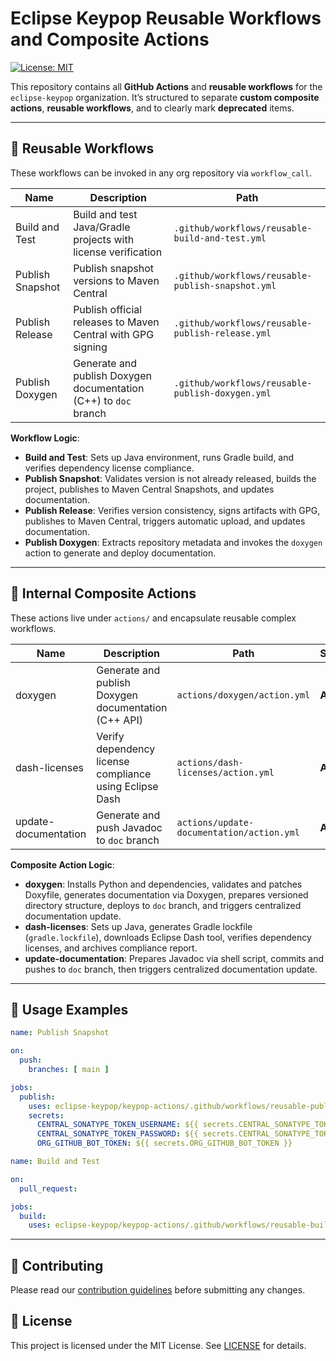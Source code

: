# Eclipse Keypop Reusable Workflows and Composite Actions

[![License: MIT](https://img.shields.io/badge/License-MIT-yellow.svg)](https://opensource.org/licenses/MIT)

This repository contains all **GitHub Actions** and **reusable workflows** for the `eclipse-keypop` organization. It’s structured to separate **custom composite actions**, **reusable workflows**, and to clearly mark **deprecated** items.

---

## 🔁 Reusable Workflows

These workflows can be invoked in any org repository via `workflow_call`.

| Name                           | Description                                                                  | Path                                                           |
|--------------------------------|------------------------------------------------------------------------------|----------------------------------------------------------------|
| Build and Test                 | Build and test Java/Gradle projects with license verification               | `.github/workflows/reusable-build-and-test.yml`               |
| Publish Snapshot               | Publish snapshot versions to Maven Central                                   | `.github/workflows/reusable-publish-snapshot.yml`             |
| Publish Release                | Publish official releases to Maven Central with GPG signing                  | `.github/workflows/reusable-publish-release.yml`              |
| Publish Doxygen                | Generate and publish Doxygen documentation (C++) to `doc` branch             | `.github/workflows/reusable-publish-doxygen.yml`              |

**Workflow Logic**:
- **Build and Test**: Sets up Java environment, runs Gradle build, and verifies dependency license compliance.
- **Publish Snapshot**: Validates version is not already released, builds the project, publishes to Maven Central Snapshots, and updates documentation.
- **Publish Release**: Verifies version consistency, signs artifacts with GPG, publishes to Maven Central, triggers automatic upload, and updates documentation.
- **Publish Doxygen**: Extracts repository metadata and invokes the `doxygen` action to generate and deploy documentation.

---

## 🔧 Internal Composite Actions

These actions live under `actions/` and encapsulate reusable complex workflows.

| Name                  | Description                                                                | Path                                        | Status        |
|-----------------------|----------------------------------------------------------------------------|---------------------------------------------|---------------|
| doxygen               | Generate and publish Doxygen documentation (C++ API)                       | `actions/doxygen/action.yml`                | **Active**    |
| dash-licenses         | Verify dependency license compliance using Eclipse Dash                    | `actions/dash-licenses/action.yml`          | **Active**    |
| update-documentation  | Generate and push Javadoc to `doc` branch                                  | `actions/update-documentation/action.yml`   | **Active**    |

**Composite Action Logic**:
- **doxygen**: Installs Python and dependencies, validates and patches Doxyfile, generates documentation via Doxygen, prepares versioned directory structure, deploys to `doc` branch, and triggers centralized documentation update.
- **dash-licenses**: Sets up Java, generates Gradle lockfile (`gradle.lockfile`), downloads Eclipse Dash tool, verifies dependency licenses, and archives compliance report.
- **update-documentation**: Prepares Javadoc via shell script, commits and pushes to `doc` branch, then triggers centralized documentation update.

---

## 📘 Usage Examples

```yaml
name: Publish Snapshot

on:
  push:
    branches: [ main ]

jobs:
  publish:
    uses: eclipse-keypop/keypop-actions/.github/workflows/reusable-publish-snapshot.yml@publish-snapshot-v1
    secrets:
      CENTRAL_SONATYPE_TOKEN_USERNAME: ${{ secrets.CENTRAL_SONATYPE_TOKEN_USERNAME }}
      CENTRAL_SONATYPE_TOKEN_PASSWORD: ${{ secrets.CENTRAL_SONATYPE_TOKEN_PASSWORD }}
      ORG_GITHUB_BOT_TOKEN: ${{ secrets.ORG_GITHUB_BOT_TOKEN }}
```

```yaml
name: Build and Test

on:
  pull_request:

jobs:
  build:
    uses: eclipse-keypop/keypop-actions/.github/workflows/reusable-build-and-test.yml@build-and-test-v1
```

---

## 🤝 Contributing

Please read our [contribution guidelines](https://keypop.org/community/contributing/) before submitting any changes.

## 📄 License

This project is licensed under the MIT License. See [LICENSE](LICENSE) for details.